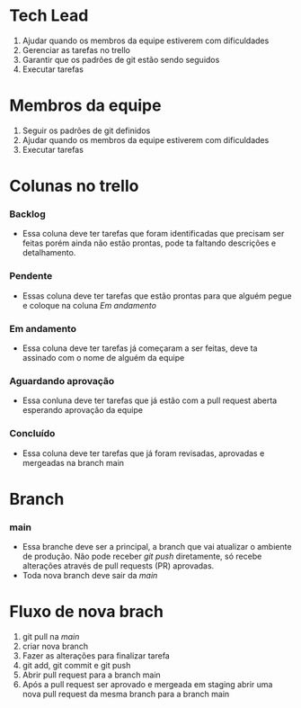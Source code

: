 # Tech Lead

1. Ajudar quando os membros da equipe estiverem com dificuldades
2. Gerenciar as tarefas no trello
3. Garantir que os padrões de git estão sendo seguidos
4. Executar tarefas 

# Membros da equipe

1. Seguir os padrões de git definidos
2. Ajudar quando os membros da equipe estiverem com dificuldades
3. Executar tarefas

# Colunas no trello

### Backlog
- Essa coluna deve ter tarefas que foram identificadas que precisam ser feitas porém ainda não estão prontas, pode ta faltando descrições e detalhamento.

### Pendente
- Essas coluna deve ter tarefas que estão prontas para que alguém pegue e coloque na coluna *Em andamento*

### Em andamento
- Essa coluna deve ter tarefas já começaram a ser feitas, deve ta assinado com o nome de alguém da equipe

### Aguardando aprovação
- Essa conluna deve ter tarefas que já estão com a pull request aberta esperando aprovação da equipe

### Concluído
- Essa coluna deve ter tarefas que já foram revisadas, aprovadas e mergeadas na branch main

# Branch

### main
- Essa branche deve ser a principal, a branch que vai atualizar o ambiente de produção. Não pode receber *git push*
diretamente, só recebe alterações através de pull requests (PR) aprovadas.
- Toda nova branch deve sair da *main*

# Fluxo de nova brach

1. git pull na *main*
2. criar nova branch
3. Fazer as alterações para finalizar tarefa
4. git add, git commit e git push
5. Abrir pull request para a branch main
6. Após a pull request ser aprovado e mergeada em staging abrir uma nova pull request da mesma branch para a branch main
